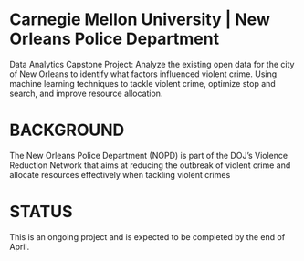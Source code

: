 # Carnegie Mellon University | New Orleans Police Department
Data Analytics Capstone Project: Analyze the existing open data for the city of New Orleans to identify what factors influenced violent crime. Using machine learning techniques to tackle violent crime, optimize stop and search, and improve resource allocation.

# BACKGROUND
The New Orleans Police Department (NOPD) is part of the DOJ’s Violence Reduction Network that aims at reducing the outbreak of violent crime and allocate resources effectively when tackling violent crimes

# STATUS
This is an ongoing project and is expected to be completed by the end of April.
